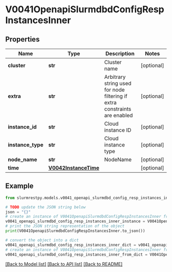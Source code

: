 # V0041OpenapiSlurmdbdConfigRespInstancesInner


## Properties

Name | Type | Description | Notes
------------ | ------------- | ------------- | -------------
**cluster** | **str** | Cluster name | [optional]
**extra** | **str** | Arbitrary string used for node filtering if extra constraints are enabled | [optional]
**instance_id** | **str** | Cloud instance ID | [optional]
**instance_type** | **str** | Cloud instance type | [optional]
**node_name** | **str** | NodeName | [optional]
**time** | [**V0042InstanceTime**](V0042InstanceTime.md) |  | [optional]

## Example

```python
from slurmrestpy.models.v0041_openapi_slurmdbd_config_resp_instances_inner import V0041OpenapiSlurmdbdConfigRespInstancesInner

# TODO update the JSON string below
json = "{}"
# create an instance of V0041OpenapiSlurmdbdConfigRespInstancesInner from a JSON string
v0041_openapi_slurmdbd_config_resp_instances_inner_instance = V0041OpenapiSlurmdbdConfigRespInstancesInner.from_json(json)
# print the JSON string representation of the object
print(V0041OpenapiSlurmdbdConfigRespInstancesInner.to_json())

# convert the object into a dict
v0041_openapi_slurmdbd_config_resp_instances_inner_dict = v0041_openapi_slurmdbd_config_resp_instances_inner_instance.to_dict()
# create an instance of V0041OpenapiSlurmdbdConfigRespInstancesInner from a dict
v0041_openapi_slurmdbd_config_resp_instances_inner_from_dict = V0041OpenapiSlurmdbdConfigRespInstancesInner.from_dict(v0041_openapi_slurmdbd_config_resp_instances_inner_dict)
```
[[Back to Model list]](../README.md#documentation-for-models) [[Back to API list]](../README.md#documentation-for-api-endpoints) [[Back to README]](../README.md)


